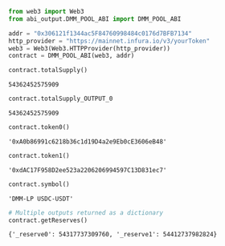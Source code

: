 

```python
from web3 import Web3
from abi_output.DMM_POOL_ABI import DMM_POOL_ABI
```


```python
addr = "0x306121f1344ac5F84760998484c0176d7BFB7134"
http_provider = "https://mainnet.infura.io/v3/yourToken"
web3 = Web3(Web3.HTTPProvider(http_provider))
contract = DMM_POOL_ABI(web3, addr)
```


```python
contract.totalSupply()
```




    54362452575909




```python
contract.totalSupply_OUTPUT_0
```




    54362452575909




```python
contract.token0()
```




    '0xA0b86991c6218b36c1d19D4a2e9Eb0cE3606eB48'




```python
contract.token1()
```




    '0xdAC17F958D2ee523a2206206994597C13D831ec7'




```python
contract.symbol()
```




    'DMM-LP USDC-USDT'




```python
# Multiple outputs returned as a dictionary
contract.getReserves()
```




    {'_reserve0': 54317737309760, '_reserve1': 54412737982824}




```python

```
